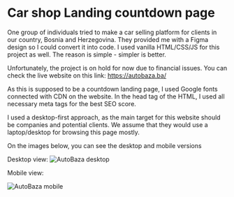 # Car shop Landing countdown page 
One group of individuals tried to make a car selling platform for clients in our country, Bosnia and Herzegovina. They provided me with a Figma design so I could convert it into code. I used vanilla HTML/CSS/JS for this project as well. The reason is simple - simpler is better.

Unfortunately, the project is on hold for now due to financial issues. You can check the live website on this link: https://autobaza.ba/

As this is supposed to be a countdown landing page, I used Google fonts connected with CDN on the website. In the head tag of the HTML, I used all necessary meta tags for the best SEO score.

I used a desktop-first approach, as the main target for this website should be companies and potential clients. We assume that they would use a laptop/desktop for browsing this page mostly.

On the images below, you can see the desktop and mobile versions

Desktop view:
![AutoBaza desktop](https://github.com/Edin-Durak/AutoBaza/assets/138677399/5cc0afe4-3359-4994-a957-227945973247)

Mobile view:

![AutoBaza mobile](https://github.com/Edin-Durak/AutoBaza/assets/138677399/ff90224b-18f3-4fe0-9ade-3d18602feeb3)
